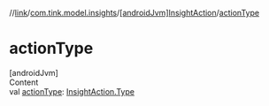 //[link](../../index.md)/[com.tink.model.insights](../index.md)/[[androidJvm]InsightAction](index.md)/[actionType](action-type.md)



# actionType  
[androidJvm]  
Content  
val [actionType](action-type.md): [InsightAction.Type](-type/index.md)  



